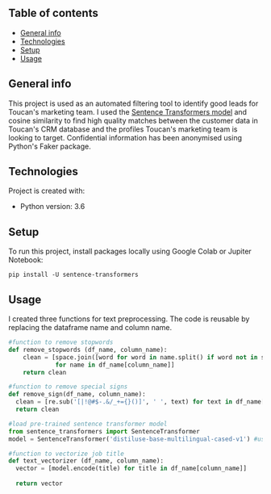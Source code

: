 ## Table of contents
* [General info](#general-info)
* [Technologies](#technologies)
* [Setup](#setup)
* [Usage](#usage)

## General info
This project is used as an automated filtering tool to identify good leads for Toucan's marketing team. I used the [Sentence Transformers model](https://www.sbert.net/) and cosine similarity to find high quality matches between the customer data in Toucan's CRM database and the profiles Toucan's marketing team is looking to target. Confidential information has been anonymised using Python's Faker package.

	
## Technologies
Project is created with:
* Python version: 3.6

## Setup
To run this project, install packages locally using Google Colab or Jupiter Notebook:

```
pip install -U sentence-transformers
```
## Usage
I created three functions for text preprocessing. The code is reusable by replacing the dataframe name and column name.

```python
#function to remove stopwords
def remove_stopwords (df_name, column_name):
    clean = [space.join([word for word in name.split() if word not in stopwords_dict]) \
             for name in df_name[column_name]]
    return clean
```

```python
#function to remove special signs
def remove_sign(df_name, column_name):
  clean = [re.sub('[|!@#$-.&/_+={}()]', ' ', text) for text in df_name[column_name]]
  return clean
```

```python
#load pre-trained sentence transformer model
from sentence_transformers import SentenceTransformer
model = SentenceTransformer('distiluse-base-multilingual-cased-v1') #used the multilingual model - can replace with other models

#function to vectorize job title
def text_vectorizer (df_name, column_name):
  vector = [model.encode(title) for title in df_name[column_name]]
  
  return vector
```
